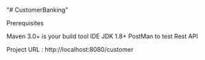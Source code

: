 "# CustomerBanking"

Prerequisites

Maven 3.0+ is your build tool
IDE
JDK 1.8+
PostMan to test Rest API


Project URL : http://localhost:8080/customer

